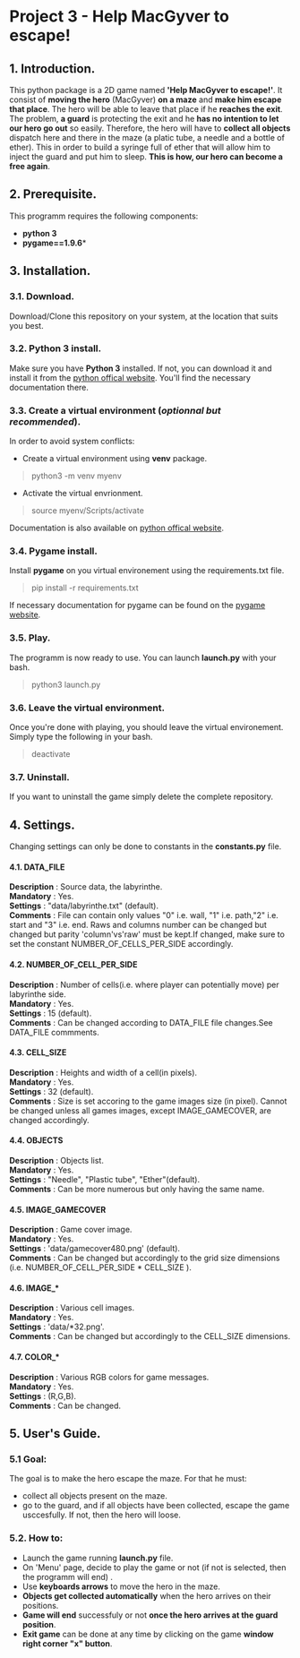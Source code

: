 # Project 3 - Help MacGyver to escape!

## 1. Introduction.
This python package is a 2D game named **'Help MacGyver to escape!'**. It consist of **moving the hero** (MacGyver) **on a maze** and **make him escape that place**. The hero will be able to leave that place if he **reaches the exit**. The problem, **a guard** is protecting the exit and he **has no intention to let our hero go out** so easily. Therefore, the hero will have to **collect all objects** dispatch here and there in the maze (a platic tube, a needle and a bottle of ether). This in order to build a syringe full of ether that will allow him to inject the guard and put him to sleep. **This is how, our hero can become a free again**. 

## 2. Prerequisite.
This programm requires the following components:
* **python 3**
* **pygame==1.9.6***

## 3. Installation.
### 3.1. Download.
Download/Clone this repository on your system, at the location that suits you best.

### 3.2. Python 3 install.
Make sure you have **Python 3** installed. If not, you can download it and install it from the [python offical website](https://www.python.org/). You'll find the necessary documentation there.

### 3.3. Create a virtual environment (*optionnal but recommended*).
In order to avoid system conflicts:
* Create a virtual environment using **venv** package.
> python3 -m venv myenv

* Activate the virtual envrionment.
> source myenv/Scripts/activate

Documentation is also available on [python offical website](https://www.python.org/).

### 3.4. Pygame install.
Install **pygame** on you virtual environement using the requirements.txt file.   
> pip install -r requirements.txt

If necessary documentation for pygame can be found on the [pygame website](https://www.pygame.org/news).

### 3.5. Play.
The programm is now ready to use. You can launch **launch.py** with your bash.  
> python3 launch.py  

### 3.6. Leave the virtual environment.
Once you're done with playing, you should leave the virtual environement. Simply type the following in your bash.
> deactivate  

### 3.7. Uninstall.
If you want to uninstall the game simply delete the complete repository.

## 4. Settings.
Changing settings can only be done to constants in the **constants.py** file.

#### 4.1. DATA_FILE
**Description** : Source data, the labyrinthe.  
**Mandatory** : Yes.  
**Settings** : "data/labyrinthe.txt" (default).  
**Comments** : File can contain only values "0" i.e. wall, "1" i.e. path,"2" i.e.  start and "3"  i.e. end. Raws and columns number can be changed but changed but parity 'column'vs'raw' must be kept.If changed, make sure to set the constant NUMBER_OF_CELLS_PER_SIDE accordingly. 

#### 4.2. NUMBER_OF_CELL_PER_SIDE
**Description** : Number of cells(i.e. where player can potentially move) per labyrinthe side.     
**Mandatory** : Yes.   
**Settings** : 15 (default).  
**Comments** : Can be changed according to DATA_FILE file changes.See DATA_FILE commments. 

#### 4.3. CELL_SIZE
**Description** : Heights and width of a cell(in pixels).   
**Mandatory** : Yes.  
**Settings** : 32 (default).   
**Comments** :  Size is set accoring to the game images size (in pixel). Cannot be changed unless all games images, except IMAGE_GAMECOVER, are changed accordingly.

#### 4.4. OBJECTS
**Description** : Objects list.  
**Mandatory** : Yes.  
**Settings** : "Needle", "Plastic tube", "Ether"(default).  
**Comments** : Can be more numerous but only having the same name.  

#### 4.5. IMAGE_GAMECOVER
**Description** : Game cover image.  
**Mandatory** : Yes.    
**Settings** : 'data/gamecover480.png' (default).   
**Comments** : Can be changed but accordingly to the grid size dimensions (i.e. NUMBER_OF_CELL_PER_SIDE * CELL_SIZE ).

#### 4.6. IMAGE_\*
**Description** : Various cell images.   
**Mandatory** : Yes.    
**Settings** : 'data/\*32.png'.   
**Comments** : Can be changed but accordingly to the CELL_SIZE dimensions.

#### 4.7. COLOR_\*
**Description** : Various RGB colors for game messages.   
**Mandatory** : Yes.  
**Settings** : (R,G,B).  
**Comments** : Can be changed.

## 5. User's Guide.

### 5.1 Goal:
The goal is to make the hero escape the maze. For that he must:
* collect all objects present on the maze.
* go to the guard, and if all objects have been collected, escape the game usccesfully. If not, then the hero will loose.

### 5.2. How to:
* Launch the game running  **launch.py** file.
* On 'Menu' page, decide to play the game or not (if not is selected, then the programm will end) .
* Use **keyboards arrows** to move the hero in the maze.
* **Objects get collected automatically** when the hero arrives on their positions.
* **Game will end** successfuly or not **once the hero arrives at the guard position**.
* **Exit game** can be done at any time by clicking on the game **window right corner "x" button**.